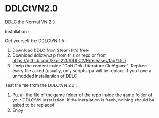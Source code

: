 # DDLCtVN2.0
DDLC the Normal VN 2.0

Installation :

Get yourself the DDLCtVN 1.5 :

  1. Download DDLC from Steam (it's free)
  2. Download ddlctvn.zip from this or repo or from https://github.com/Skull220/DDLCtVN/releases/tag/1.5.0
  3. Unzip the content inside "Doki Doki Literature Club\game". Replace every file asked (usually, only scripts.rpa will be replace if you have a unmodded installantion of DDLC

Test the file from the DDLCtVN 2.0 :
  1. Put all the file of the game folder of the repo inside the game folder of your DDLCtVN installation. If the installation is fresh, nothing should be asked to be replaced
  2. Enjoy
